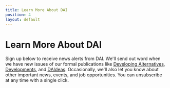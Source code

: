 ```yaml
---
title: Learn More About DAI
position: 4
layout: default
---
```


# Learn More About DAI

Sign up below to receive news alerts from DAI. We'll send out word when we have new issues of our formal publications like [Developing Alternatives][1], [Developments][2], and [DAIdeas][3]. Occasionally, we'll also let you know about other important news, events, and job opportunities. You can unsubscribe at any time with a single click.

[1]: /publications/developing-alternatives
[2]: /publications/developments
[3]: /publications/daideas
